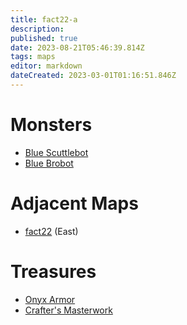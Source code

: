 ```yaml
---
title: fact22-a
description: 
published: true
date: 2023-08-21T05:46:39.814Z
tags: maps
editor: markdown
dateCreated: 2023-03-01T01:16:51.846Z
---
```


# Monsters
 * [Blue Scuttlebot](/monsters/blue-scuttlebot)
 * [Blue Brobot](/monsters/blue-brobot)

# Adjacent Maps
 * [fact22](/maps/fact22) (East)

# Treasures
 * [Onyx Armor](/items/onyx-armor)
 * [Crafter's Masterwork](/items/crafters-masterwork)
